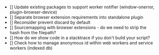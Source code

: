 - [] Update existing packages to support worker notifier (window-onerror, plugin-browser-device)
- [] Separate browser extension requirements into standalone plugin
- [] Reconsider prevent discard by default
- [] Sourcemapping with browser extensions - do we need to strip the hash from the filepath?
- [] How do we show code in a stacktrace if you don't build your script?
- [] Check how to manage anonymous id within web workers and service workers (indexed db)
